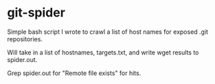 # git-spider
Simple bash script I wrote to crawl a list of host names for exposed .git repositories.

Will take in a list of hostnames, targets.txt, and write wget results to spider.out.

Grep spider.out for "Remote file exists" for hits.
